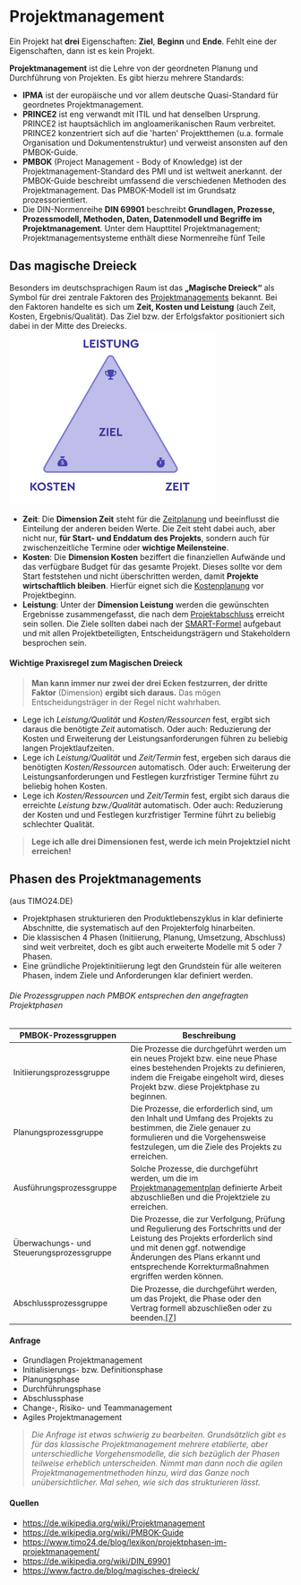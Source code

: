 # Projektmanagement

Ein Projekt hat  **drei** Eigenschaften: **Ziel**, **Beginn** und **Ende**. Fehlt eine der Eigenschaften, dann ist es kein Projekt.

**Projektmanagement** ist die Lehre von der geordneten Planung und Durchführung von Projekten. Es gibt hierzu mehrere Standards:

- **IPMA** ist der europäische und vor allem deutsche Quasi-Standard für geordnetes Projektmanagement. 
- **PRINCE2** ist eng verwandt mit ITIL und hat denselben Ursprung. PRINCE2 ist hauptsächlich im angloamerikanischen Raum verbreitet. PRINCE2 konzentriert sich auf die 'harten' Projektthemen (u.a. formale Organisation und Dokumentenstruktur) und verweist ansonsten auf den PMBOK-Guide.
- **PMBOK** (Project Management - Body of Knowledge) ist der Projektmanagement-Standard des PMI und ist weltweit anerkannt. der PMBOK-Guide beschreibt umfassend die verschiedenen Methoden des Projektmanagement.  Das PMBOK-Modell ist im Grundsatz prozessorientiert.
- Die DIN-Normenreihe **DIN 69901** beschreibt **Grundlagen, Prozesse, Prozessmodell, Methoden, Daten, Datenmodell und Begriffe im Projektmanagement**. Unter dem Haupttitel Projektmanagement; Projektmanagementsysteme enthält diese Normenreihe fünf Teile 

## Das magische Dreieck

Besonders im deutschsprachigen Raum ist das **„Magische Dreieck“** als Symbol für drei zentrale Faktoren des [Projektmanagements](https://www.factro.de/blog/projektmanagement/) bekannt. Bei den Faktoren handelte es sich um **Zeit, Kosten und Leistung** (auch Zeit, Kosten, Ergebnis/Qualität). Das Ziel bzw. der Erfolgsfaktor positioniert sich dabei in der Mitte des Dreiecks.
![Magisches Dreieck des Projektmanagements](projektmanagement-magisches-dreieck.png)

- **Zeit**: Die **Dimension Zeit** steht für die [Zeitplanung](https://www.factro.de/blog/zeitplan-erstellen/) und beeinflusst die Einteilung der anderen beiden Werte. Die Zeit steht dabei auch, aber nicht nur, **für Start- und Enddatum des Projekts**, sondern auch für zwischenzeitliche Termine oder **wichtige Meilensteine**.
- **Kosten**: Die **Dimension Kosten** beziffert die finanziellen Aufwände und das verfügbare Budget für das gesamte Projekt. Dieses sollte vor dem Start feststehen und nicht überschritten werden, damit **Projekte wirtschaftlich bleiben**. Hierfür eignet sich die [Kostenplanung](https://www.factro.de/blog/kostenplanung/) vor Projektbeginn.
- **Leistung**: Unter der **Dimension Leistung** werden die gewünschten Ergebnisse zusammengefasst, die nach dem [Projektabschluss](https://www.factro.de/blog/projektabschluss/) erreicht sein sollen. Die Ziele sollten dabei nach der [SMART-Formel](https://www.factro.de/blog/smart-ziele/) aufgebaut und mit allen Projektbeteiligten, Entscheidungsträgern und Stakeholdern besprochen sein.

#### Wichtige Praxisregel zum Magischen Dreieck

> **Man kann immer nur zwei der drei Ecken festzurren, der dritte Faktor** (Dimension) **ergibt sich daraus.** Das mögen Entscheidungsträger in der Regel nicht wahrhaben.
- Lege ich *Leistung/Qualität* und *Kosten/Ressourcen* fest, ergibt sich daraus die benötigte *Zeit* automatisch. Oder auch: Reduzierung der Kosten und Erweiterung der Leistungsanforderungen führen zu beliebig langen Projektlaufzeiten.
- Lege ich *Leistung/Qualität* und *Zeit/Termin* fest, ergeben sich daraus die benötigten *Kosten/Ressourcen* automatisch. Oder auch: Erweiterung der Leistungsanforderungen und Festlegen kurzfristiger Termine führt zu beliebig hohen Kosten.
- Lege ich *Kosten/Ressourcen*  und *Zeit/Termin* fest, ergibt sich daraus die erreichte *Leistung bzw./Qualität* automatisch. Oder auch: Reduzierung der Kosten und und Festlegen kurzfristiger Termine führt zu beliebig schlechter Qualität.

> **Lege ich alle drei Dimensionen fest,  werde ich mein Projektziel nicht erreichen!**

## Phasen des Projektmanagements 

(aus TIMO24.DE)

- Projektphasen strukturieren den Produktlebenszyklus in klar definierte Abschnitte, die systematisch auf den Projekterfolg hinarbeiten.
- Die klassischen 4 Phasen (Initiierung, Planung, Umsetzung, Abschluss) sind weit verbreitet, doch es gibt auch erweiterte Modelle mit 5 oder 7 Phasen.
- Eine gründliche Projektinitiierung legt den Grundstein für alle weiteren Phasen, indem Ziele und Anforderungen klar definiert werden.

###### Die Prozessgruppen nach PMBOK entsprechen den angefragten Projektphasen

|PMBOK-Prozessgruppen|Beschreibung|
|---|---|
|Initiierungsprozessgruppe|Die Prozesse die durchgeführt werden um ein neues Projekt bzw. eine neue Phase eines bestehenden Projekts zu definieren, indem die Freigabe eingeholt wird, dieses Projekt bzw. diese Projektphase zu beginnen.|
|Planungsprozessgruppe|Die Prozesse, die erforderlich sind, um den Inhalt und Umfang des Projekts zu bestimmen, die Ziele genauer zu formulieren und die Vorgehensweise festzulegen, um die Ziele des Projekts zu erreichen.|
|Ausführungsprozessgruppe|Solche Prozesse, die durchgeführt werden, um die im [Projektmanagementplan](https://de.wikipedia.org/wiki/Projektplan "Projektplan") definierte Arbeit abzuschließen und die Projektziele zu erreichen.|
|Überwachungs- und Steuerungsprozessgruppe|Die Prozesse, die zur Verfolgung, Prüfung und Regulierung des Fortschritts und der Leistung des Projekts erforderlich sind und mit denen ggf. notwendige Änderungen des Plans erkannt und entsprechende Korrekturmaßnahmen ergriffen werden können.|
|Abschlussprozessgruppe|Die Prozesse, die durchgeführt werden, um das Projekt, die Phase oder den Vertrag formell abzuschließen oder zu beenden.[[7]](https://de.wikipedia.org/wiki/PMBOK-Guide#cite_note-7)|


#### Anfrage
- Grundlagen Projektmanagement
- Initialisierungs- bzw. Definitionsphase
- Planungsphase
- Durchführungsphase
- Abschlussphase
- Change-, Risiko- und Teammanagement
- Agiles Projektmanagement

> *Die Anfrage ist etwas schwierig zu bearbeiten. Grundsätzlich gibt es für das klassische Projektmanagement mehrere etablierte, aber unterschiedliche Vorgehensmodelle, die sich bezüglich der Phasen teilweise erheblich unterscheiden. Nimmt man dann noch die agilen Projektmanagementmethoden hinzu, wird das Ganze noch unübersichtlicher. Mal sehen, wie sich das strukturieren lässt.*

#### Quellen

- <https://de.wikipedia.org/wiki/Projektmanagement>
-  <https://de.wikipedia.org/wiki/PMBOK-Guide>
- <https://www.timo24.de/blog/lexikon/projektphasen-im-projektmanagement/>
- <https://de.wikipedia.org/wiki/DIN_69901>
- <https://www.factro.de/blog/magisches-dreieck/>
